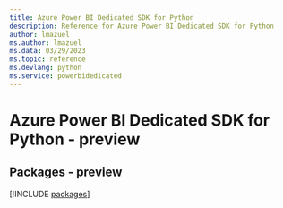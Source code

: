 ```yaml
---
title: Azure Power BI Dedicated SDK for Python
description: Reference for Azure Power BI Dedicated SDK for Python
author: lmazuel
ms.author: lmazuel
ms.data: 03/29/2023
ms.topic: reference
ms.devlang: python
ms.service: powerbidedicated
---
```

# Azure Power BI Dedicated SDK for Python - preview
## Packages - preview
[!INCLUDE [packages](power-bi-dedicated-index.md)]